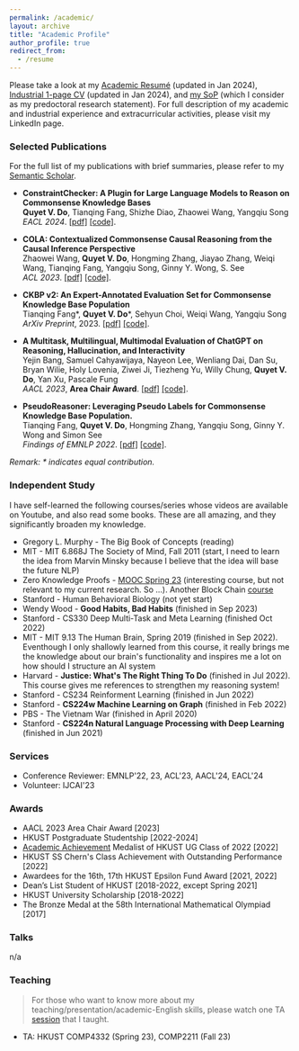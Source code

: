 ```yaml
---
permalink: /academic/
layout: archive
title: "Academic Profile"
author_profile: true
redirect_from:
  - /resume
---
```


Please take a look at my [Academic Resumé](https://dovanquyet.github.io/files/DoVanQuyet_CV_public.pdf) (updated in Jan 2024), [Industrial 1-page CV](https://dovanquyet.github.io/files/DoVanQuyet_CV_1page.pdf) (updated in Jan 2024), and [my SoP](https://dovanquyet.github.io/files/SoP_Quyet_general.pdf) (which I consider as my predoctoral research statement). For full description of my academic and industrial experience and extracurricular activities, please visit my LinkedIn page.
<!-- my [UG Transcript](https://dovanquyet.github.io/files/ugtranscript.pdf). -->


### Selected Publications

For the full list of my publications with brief summaries, please refer to my [Semantic Scholar](https://www.semanticscholar.org/author/Quyet-V.-Do/2187874252).


- **ConstraintChecker: A Plugin for Large Language Models to Reason on Commonsense Knowledge Bases**\
**Quyet V. Do**, Tianqing Fang, Shizhe Diao, Zhaowei Wang, Yangqiu Song\
*EACL 2024*. [\[pdf\]](https://arxiv.org/abs/2401.14003) [\[code\]](https://github.com/HKUST-KnowComp/ConstraintChecker).

- **COLA: Contextualized Commonsense Causal Reasoning from the Causal Inference Perspective**\
Zhaowei Wang, **Quyet V. Do**, Hongming Zhang, Jiayao Zhang, Weiqi Wang, Tianqing Fang, Yangqiu Song, Ginny Y. Wong, S. See\
*ACL 2023*. [\[pdf\]](https://arxiv.org/abs/2305.05191) [\[code\]](https://github.com/HKUST-KnowComp/COLA).

- **CKBP v2: An Expert-Annotated Evaluation Set for Commonsense Knowledge Base Population**\
Tianqing Fang\*, **Quyet V. Do**\*, Sehyun Choi, Weiqi Wang, Yangqiu Song\
*ArXiv Preprint*, 2023. [\[pdf\]](https://arxiv.org/abs/2304.10392) [\[code\]](https://github.com/HKUST-KnowComp/CSKB-Population).

- **A Multitask, Multilingual, Multimodal Evaluation of ChatGPT on Reasoning, Hallucination, and Interactivity**\
Yejin Bang, Samuel Cahyawijaya, Nayeon Lee, Wenliang Dai, Dan Su, Bryan Wilie, Holy Lovenia, Ziwei Ji, Tiezheng Yu, Willy Chung, **Quyet V. Do**, Yan Xu, Pascale Fung\
*AACL 2023*, **Area Chair Award**. [\[pdf\]](https://arxiv.org/abs/2302.04023) [\[code\]](https://github.com/HLTCHKUST/chatgpt-evaluation).

- **PseudoReasoner: Leveraging Pseudo Labels for Commonsense Knowledge Base Population.**\
Tianqing Fang, **Quyet V. Do**, Hongming Zhang, Yangqiu Song, Ginny Y. Wong and Simon See\
*Findings of EMNLP 2022*. [\[pdf\]](https://aclanthology.org/2022.findings-emnlp.246/) [\[code\]](https://github.com/HKUST-KnowComp/PseudoReasoner).

_Remark: \* indicates equal contribution._


### Independent Study

I have self-learned the following courses/series whose videos are available on Youtube, and also read some books. These are all amazing, and they significantly broaden my knowledge.

- Gregory L. Murphy - The Big Book of Concepts (reading)
- MIT - MIT 6.868J The Society of Mind, Fall 2011 (start, I need to learn the idea from Marvin Minsky because I believe that the idea will base the future NLP)
- Zero Knowledge Proofs - [MOOC Spring 23](https://zk-learning.org/) (interesting course, but not relevant to my current research. So ...). Another Block Chain [course](https://timroughgarden.github.io/fob21)
- Stanford - Human Behavioral Biology (not yet start)
- Wendy Wood - **Good Habits, Bad Habits** (finished in Sep 2023)
- Stanford - CS330 Deep Multi-Task and Meta Learning (finished Oct 2022)
- MIT - MIT 9.13 The Human Brain, Spring 2019 (finished in Sep 2022). Eventhough I only shallowly learned from this course, it really brings me the knowledge about our brain's functionality and inspires me a lot on how should I structure an AI system
- Harvard - **Justice: What's The Right Thing To Do** (finished in Jul 2022). This course gives me references to strengthen my reasoning system!
- Stanford - CS234 Reinforment Learning (finished in Jun 2022)
- Stanford - **CS224w Machine Learning on Graph** (finished in Feb 2022)
- PBS - The Vietnam War (finished in April 2020)
- Stanford - **CS224n Natural Language Processing with Deep Learning** (finished in Jun 2021)


### Services

- Conference Reviewer: EMNLP'22, 23, ACL'23, AACL'24, EACL'24
- Volunteer: IJCAI'23


### Awards

- AACL 2023 Area Chair Award [2023]
- HKUST Postgraduate Studentship [2022-2024]
- [Academic Achievement](https://registry.hkust.edu.hk/academic-achievements/medal-recipients-year) Medalist of HKUST UG Class of 2022 [2022]
- HKUST SS Chern's Class Achievement with Outstanding Performance [2022]
- Awardees for the 16th, 17th HKUST Epsilon Fund Award [2021, 2022]
- Dean’s List Student of HKUST [2018-2022, except Spring 2021]
- HKUST University Scholarship [2018-2022]
- The Bronze Medal at the 58th International Mathematical Olympiad [2017]


### Talks

n/a


### Teaching

> For those who want to know more about my teaching/presentation/academic-English skills, please watch one TA [session](https://drive.google.com/file/d/1xhiUzqTc13VyIcEbQggCc_DPqcInA9HD/view?usp=sharing) that I taught.

- TA: HKUST COMP4332 (Spring 23), COMP2211 (Fall 23)